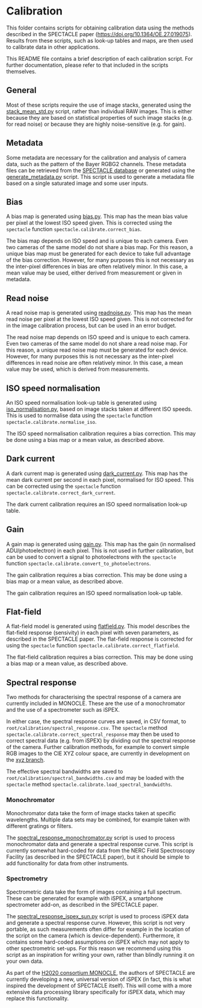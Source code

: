 # Calibration

This folder contains scripts for obtaining calibration data using the methods described in the SPECTACLE paper (https://doi.org/10.1364/OE.27.019075).
Results from these scripts, such as look-up tables and maps, are then used to calibrate data in other applications.

This README file contains a brief description of each calibration script.
For further documentation, please refer to that included in the scripts themselves.

## General

Most of these scripts require the use of image stacks, generated using the [stack_mean_std.py](../tools/stack_mean_std.py) script, rather than individual RAW images.
This is either because they are based on statistical properties of such image stacks (e.g. for read noise) or because they are highly noise-sensitive (e.g. for gain).

## Metadata

Some metadata are necessary for the calibration and analysis of camera data, such as the pattern of the Bayer RGBG2 channels.
These metadata files can be retrieved from the [SPECTACLE database](http://spectacle.ddq.nl/) or generated using the [generate_metadata.py](generate_metadata.py) script.
This script is used to generate a metadata file based on a single saturated image and some user inputs.

## Bias

A bias map is generated using [bias.py](bias.py).
This map has the mean bias value per pixel at the lowest ISO speed given.
This is corrected using the `spectacle` function `spectacle.calibrate.correct_bias`.

The bias map depends on ISO speed and is unique to each camera.
Even two cameras of the same model do not share a bias map.
For this reason, a unique bias map must be generated for each device to take full advantage of the bias correction.
However, for many purposes this is not necessary as the inter-pixel differences in bias are often relatively minor.
In this case, a mean value may be used, either derived from measurement or given in metadata.

## Read noise

A read noise map is generated using [readnoise.py](readnoise.py).
This map has the mean read noise per pixel at the lowest ISO speed given.
This is not corrected for in the image calibration process, but can be used in an error budget.

The read noise map depends on ISO speed and is unique to each camera.
Even two cameras of the same model do not share a read noise map.
For this reason, a unique read noise map must be generated for each device.
However, for many purposes this is not necessary as the inter-pixel differences in read noise are often relatively minor.
In this case, a mean value may be used, which is derived from measurements.

## ISO speed normalisation

An ISO speed normalisation look-up table is generated using [iso_normalisation.py](iso_normalisation.py), based on image stacks taken at different ISO speeds.
This is used to normalise data using the `spectacle` function `spectacle.calibrate.normalise_iso`.

The ISO speed normalisation calibration requires a bias correction.
This may be done using a bias map or a mean value, as described above.

## Dark current

A dark current map is generated using [dark_current.py](dark_current.py).
This map has the mean dark current per second in each pixel, normalised for ISO speed.
This can be corrected using the `spectacle` function `spectacle.calibrate.correct_dark_current`.

The dark current calibration requires an ISO speed normalisation look-up table.

## Gain

A gain map is generated using [gain.py](gain.py).
This map has the gain (in normalised ADU/photoelectron) in each pixel.
This is not used in further calibration, but can be used to convert a signal to photoelectrons with the `spectacle` function `spectacle.calibrate.convert_to_photoelectrons`.

The gain calibration requires a bias correction.
This may be done using a bias map or a mean value, as described above.

The gain calibration requires an ISO speed normalisation look-up table.

## Flat-field

A flat-field model is generated using [flatfield.py](flatfield.py).
This model describes the flat-field response (sensivity) in each pixel with seven parameters, as described in the SPECTACLE paper.
The flat-field response is corrected for using the `spectacle` function `spectacle.calibrate.correct_flatfield`.

The flat-field calibration requires a bias correction.
This may be done using a bias map or a mean value, as described above.

## Spectral response

Two methods for characterising the spectral response of a camera are currently included in MONOCLE.
These are the use of a monochromator and the use of a spectrometer such as iSPEX.

In either case, the spectral response curves are saved, in CSV format, to `root/calibration/spectral_response.csv`.
The `spectacle` method `spectacle.calibrate.correct_spectral_response` may then be used to correct spectral data (e.g. from iSPEX) by dividing out the spectral response of the camera.
Further calibration methods, for example to convert simple RGB images to the CIE XYZ colour space, are currently in development on the [xyz branch](https://github.com/monocle-h2020/camera_calibration/tree/xyz).

The effective spectral bandwidths are saved to `root/calibration/spectral_bandwidths.csv` and may be loaded with the `spectacle` method `spectacle.calibrate.load_spectral_bandwidths`.

### Monochromator

Monochromator data take the form of image stacks taken at specific wavelengths.
Multiple data sets may be combined, for example taken with different gratings or filters.

The [spectral_response_monochromator.py](spectral_response_monochromator.py) script is used to process monochromator data and generate a spectral response curve.
This script is currently somewhat hard-coded for data from the NERC Field Spectroscopy Facility (as described in the SPECTACLE paper), but it should be simple to add functionality for data from other instruments.

### Spectrometry

Spectrometric data take the form of images containing a full spectrum.
These can be generated for example with iSPEX, a smartphone spectrometer add-on, as described in the SPECTACLE paper.

The [spectral_response_ispex_sun.py](spectral_response_ispex_sun.py) script is used to process iSPEX data and generate a spectral response curve.
However, this script is not very portable, as such measurements often differ for example in the location of the script on the camera (which is device-dependent).
Furthermore, it contains some hard-coded assumptions on iSPEX which may not apply to other spectrometric set-ups.
For this reason we recommend using this script as an inspiration for writing your own, rather than blindly running it on your own data.

As part of the [H2020 consortium MONOCLE](https://monocle-h2020.eu/Home), the authors of SPECTACLE are currently developing a new, universal version of iSPEX (in fact, this is what inspired the development of SPECTACLE itself).
This will come with a more extensive data processing library specifically for iSPEX data, which may replace this functionality.
